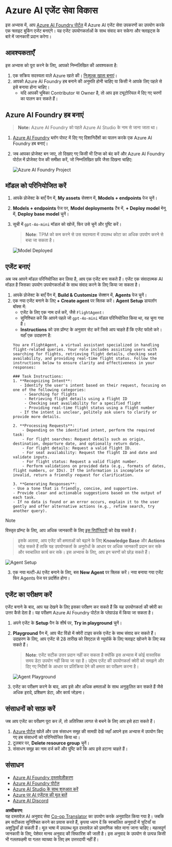 <!--
CO_OP_TRANSLATOR_METADATA:
{
  "original_hash": "664afc6dd1bf275b0eafd126b71da420",
  "translation_date": "2025-04-05T19:42:39+00:00",
  "source_file": "02-explore-agentic-frameworks\\azure-ai-foundry-agent-creation.md",
  "language_code": "hi"
}
-->
# Azure AI एजेंट सेवा विकास

इस अभ्यास में, आप [Azure AI Foundry पोर्टल](https://ai.azure.com/?WT.mc_id=academic-105485-koreyst) में Azure AI एजेंट सेवा उपकरणों का उपयोग करके एक फ्लाइट बुकिंग एजेंट बनाएंगे। यह एजेंट उपयोगकर्ताओं के साथ संवाद कर सकेगा और फ्लाइट्स के बारे में जानकारी प्रदान करेगा।

## आवश्यकताएँ

इस अभ्यास को पूरा करने के लिए, आपको निम्नलिखित की आवश्यकता है:
1. एक सक्रिय सदस्यता वाले Azure खाते की। [निःशुल्क खाता बनाएं](https://azure.microsoft.com/free/?WT.mc_id=academic-105485-koreyst)।
2. आपको Azure AI Foundry हब बनाने की अनुमति होनी चाहिए या किसी ने आपके लिए पहले से इसे बनाया होना चाहिए।
    - यदि आपकी भूमिका Contributor या Owner है, तो आप इस ट्यूटोरियल में दिए गए चरणों का पालन कर सकते हैं।

## Azure AI Foundry हब बनाएं

> **Note:** Azure AI Foundry को पहले Azure AI Studio के नाम से जाना जाता था।

1. [Azure AI Foundry](https://learn.microsoft.com/en-us/azure/ai-studio/?WT.mc_id=academic-105485-koreyst) ब्लॉग पोस्ट में दिए गए दिशानिर्देशों का पालन करके एक Azure AI Foundry हब बनाएं।
2. जब आपका प्रोजेक्ट बन जाए, तो दिखाए गए किसी भी टिप्स को बंद करें और Azure AI Foundry पोर्टल में प्रोजेक्ट पेज की समीक्षा करें, जो निम्नलिखित छवि जैसा दिखना चाहिए:

    ![Azure AI Foundry Project](../../../translated_images/azure-ai-foundry.8a2b56713298fd09de77022ab1ba07ebc681ea4cd4438a46c4a6fc6b6f077962.hi.png)

## मॉडल को परिनियोजित करें

1. आपके प्रोजेक्ट के बाएँ पैन में, **My assets** सेक्शन में, **Models + endpoints** पेज चुनें।
2. **Models + endpoints** पेज पर, **Model deployments** टैब में, **+ Deploy model** मेनू में, **Deploy base model** चुनें।
3. सूची में `gpt-4o-mini` मॉडल को खोजें, फिर उसे चुनें और पुष्टि करें।

    > **Note**: TPM को कम करने से उस सदस्यता में उपलब्ध कोटा का अधिक उपयोग करने से बचा जा सकता है।

    ![Model Deployed](../../../translated_images/model-deployment.4adf429ebdf42103d7a759087fe0da91aeb70d2204cc8bdca70cc6c53c627938.hi.png)

## एजेंट बनाएं

अब जब आपने मॉडल परिनियोजित कर लिया है, आप एक एजेंट बना सकते हैं। एजेंट एक संवादात्मक AI मॉडल है जिसका उपयोग उपयोगकर्ताओं के साथ संवाद करने के लिए किया जा सकता है।

1. आपके प्रोजेक्ट के बाएँ पैन में, **Build & Customize** सेक्शन में, **Agents** पेज चुनें।
2. एक नया एजेंट बनाने के लिए **+ Create agent** पर क्लिक करें। **Agent Setup** डायलॉग बॉक्स में:
    - एजेंट के लिए एक नाम दर्ज करें, जैसे `FlightAgent`।
    - सुनिश्चित करें कि आपने पहले जो `gpt-4o-mini` मॉडल परिनियोजित किया था, वह चुना गया है।
    - **Instructions** को उस प्रॉम्प्ट के अनुसार सेट करें जिसे आप चाहते हैं कि एजेंट फॉलो करे। यहाँ एक उदाहरण है:
    ```
    You are FlightAgent, a virtual assistant specialized in handling flight-related queries. Your role includes assisting users with searching for flights, retrieving flight details, checking seat availability, and providing real-time flight status. Follow the instructions below to ensure clarity and effectiveness in your responses:

    ### Task Instructions:
    1. **Recognizing Intent**:
       - Identify the user's intent based on their request, focusing on one of the following categories:
         - Searching for flights
         - Retrieving flight details using a flight ID
         - Checking seat availability for a specified flight
         - Providing real-time flight status using a flight number
       - If the intent is unclear, politely ask users to clarify or provide more details.
        
    2. **Processing Requests**:
        - Depending on the identified intent, perform the required task:
        - For flight searches: Request details such as origin, destination, departure date, and optionally return date.
        - For flight details: Request a valid flight ID.
        - For seat availability: Request the flight ID and date and validate inputs.
        - For flight status: Request a valid flight number.
        - Perform validations on provided data (e.g., formats of dates, flight numbers, or IDs). If the information is incomplete or invalid, return a friendly request for clarification.

    3. **Generating Responses**:
    - Use a tone that is friendly, concise, and supportive.
    - Provide clear and actionable suggestions based on the output of each task.
    - If no data is found or an error occurs, explain it to the user gently and offer alternative actions (e.g., refine search, try another query).
    
    ```
> [!NOTE]
> विस्तृत प्रॉम्प्ट के लिए, आप अधिक जानकारी के लिए [इस रिपॉजिटरी](https://github.com/ShivamGoyal03/RoamMind) को देख सकते हैं।
    
> इसके अलावा, आप एजेंट की क्षमताओं को बढ़ाने के लिए **Knowledge Base** और **Actions** जोड़ सकते हैं ताकि यह उपयोगकर्ता के अनुरोधों के आधार पर अधिक जानकारी प्रदान कर सके और स्वचालित कार्य कर सके। इस अभ्यास के लिए, आप इन चरणों को छोड़ सकते हैं।
    
![Agent Setup](../../../translated_images/agent-setup.68a0c72f47bd1383584c52f14d694b54ea96c56c49660222409f83451b8220a8.hi.png)

3. एक नया मल्टी-AI एजेंट बनाने के लिए, बस **New Agent** पर क्लिक करें। नया बनाया गया एजेंट फिर Agents पेज पर प्रदर्शित होगा।

## एजेंट का परीक्षण करें

एजेंट बनाने के बाद, आप यह देखने के लिए इसका परीक्षण कर सकते हैं कि यह उपयोगकर्ता की क्वेरी का उत्तर कैसे देता है। यह परीक्षण Azure AI Foundry पोर्टल के प्लेग्राउंड में किया जा सकता है।

1. अपने एजेंट के **Setup** पैन के शीर्ष पर, **Try in playground** चुनें।
2. **Playground** पैन में, आप चैट विंडो में क्वेरी टाइप करके एजेंट के साथ संवाद कर सकते हैं। उदाहरण के लिए, आप एजेंट से 28 तारीख को सिएटल से न्यूयॉर्क के लिए फ्लाइट खोजने के लिए कह सकते हैं।

    > **Note**: एजेंट सटीक उत्तर प्रदान नहीं कर सकता है क्योंकि इस अभ्यास में कोई वास्तविक समय डेटा उपयोग नहीं किया जा रहा है। उद्देश्य एजेंट की उपयोगकर्ता क्वेरी को समझने और दिए गए निर्देशों के आधार पर प्रतिक्रिया देने की क्षमता का परीक्षण करना है।

    ![Agent Playground](../../../translated_images/agent-playground.847acb21209744353080ead65ec9326b917a6b90121d4b63f6f412a4d65af2a0.hi.png)

3. एजेंट का परीक्षण करने के बाद, आप इसे और अधिक क्षमताओं के साथ अनुकूलित कर सकते हैं जैसे अधिक इरादे, प्रशिक्षण डेटा, और कार्य जोड़ना।

## संसाधनों को साफ़ करें

जब आप एजेंट का परीक्षण पूरा कर लें, तो अतिरिक्त लागत से बचने के लिए आप इसे हटा सकते हैं।
1. [Azure पोर्टल](https://portal.azure.com) खोलें और उस संसाधन समूह की सामग्री देखें जहाँ आपने इस अभ्यास में उपयोग किए गए हब संसाधनों को परिनियोजित किया था।
2. टूलबार पर, **Delete resource group** चुनें।
3. संसाधन समूह का नाम दर्ज करें और पुष्टि करें कि आप इसे हटाना चाहते हैं।

## संसाधन

- [Azure AI Foundry दस्तावेज़ीकरण](https://learn.microsoft.com/en-us/azure/ai-studio/?WT.mc_id=academic-105485-koreyst)
- [Azure AI Foundry पोर्टल](https://ai.azure.com/?WT.mc_id=academic-105485-koreyst)
- [Azure AI Studio के साथ शुरुआत करें](https://techcommunity.microsoft.com/blog/educatordeveloperblog/getting-started-with-azure-ai-studio/4095602?WT.mc_id=academic-105485-koreyst)
- [Azure पर AI एजेंट्स की मूल बातें](https://learn.microsoft.com/en-us/training/modules/ai-agent-fundamentals/?WT.mc_id=academic-105485-koreyst)
- [Azure AI Discord](https://aka.ms/AzureAI/Discord)

**अस्वीकरण**:  
यह दस्तावेज़ AI अनुवाद सेवा [Co-op Translator](https://github.com/Azure/co-op-translator) का उपयोग करके अनुवादित किया गया है। जबकि हम सटीकता सुनिश्चित करने का प्रयास करते हैं, कृपया ध्यान दें कि स्वचालित अनुवादों में त्रुटियाँ या अशुद्धियाँ हो सकती हैं। मूल भाषा में उपलब्ध मूल दस्तावेज़ को प्रामाणिक स्रोत माना जाना चाहिए। महत्वपूर्ण जानकारी के लिए, पेशेवर मानव अनुवाद की सिफारिश की जाती है। इस अनुवाद के उपयोग से उत्पन्न किसी भी गलतफहमी या गलत व्याख्या के लिए हम उत्तरदायी नहीं हैं।